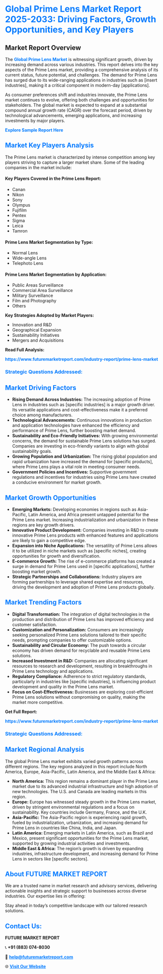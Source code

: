 <h1 style="color: #007BFF;">Global Prime Lens Market Report 2025-2033: Driving Factors, Growth Opportunities, and Key Players</h1>

<section id="overview">
<h2>Market Report Overview</h2>
<p>The <a href="https://www.futuremarketreport.com/industry-report/prime-lens-market" style="color: #007BFF; text-decoration: none;"><strong>Global Prime Lens Market</strong></a> is witnessing significant growth, driven by increasing demand across various industries. This report delves into the key aspects of the Prime Lens market, providing a comprehensive analysis of its current status, future potential, and challenges. The demand for Prime Lens has surged due to its wide-ranging applications in industries such as [insert industries], making it a critical component in modern-day [applications].</p>
<p>As consumer preferences shift and industries innovate, the Prime Lens market continues to evolve, offering both challenges and opportunities for stakeholders. The global market is expected to expand at a substantial compound annual growth rate (CAGR) over the forecast period, driven by technological advancements, emerging applications, and increasing investments by major players.</p>
</section>

<section id="overview">
<p><a href="https://www.futuremarketreport.com/request-sample/reportId=52439" style="color: #007BFF; text-decoration: none;"><strong>Explore Sample Report Here</strong></a></p>
</section>

<section id="key-players">
<h2 style="color: #007BFF;">Market Key Players Analysis</h2>
<p>The Prime Lens market is characterized by intense competition among key players striving to capture a larger market share. Some of the leading companies in the market include:</p>
<h4>Key Players Covered in the Prime Lens Report:</h4>
<ul><li>Canan</li><li>Nikon</li><li>Sony</li><li>Olympus</li><li>Fujifilm</li><li>Pentex</li><li>Sigma</li><li>Leica</li><li>Tamron</li></ul>
<h4>Prime Lens Market Segmentation by Type:</h4>
<ul><li>Normal Lens</li><li>Wide-angle Lens</li><li>Telephoto Lens</li></ul>

<h4>Prime Lens Market Segmentation by Application:</h4>
<ul><li>Public Areas Surveillance</li><li>Commercial Area Surveillance</li><li>Military Surveillance</li><li>Film and Photography</li><li>Others</li></ul>
<p><strong>Key Strategies Adopted by Market Players:</strong></p>
<ul>
<li>Innovation and R&D</li>
<li>Geographical Expansion</li>
<li>Sustainability Initiatives</li>
<li>Mergers and Acquisitions</li>
</ul>
</section>

<section>
<p><strong>Read Full Analysis: </strong></p><a href="https://www.futuremarketreport.com/industry-report/prime-lens-market" style="color: #007BFF; text-decoration: none;"><strong>https://www.futuremarketreport.com/industry-report/prime-lens-market</strong></a>
<h3 style="color: #007BFF;">Strategic Questions Addressed:</h3>
</section>

<section id="driving-factors">
<h2 style="color: #007BFF;">Market Driving Factors</h2>
<ul>
<li><strong>Rising Demand Across Industries:</strong> The increasing adoption of Prime Lens in industries such as [specific industries] is a major growth driver. Its versatile applications and cost-effectiveness make it a preferred choice among manufacturers.</li>
<li><strong>Technological Advancements:</strong> Continuous innovations in production and application technologies have enhanced the efficiency and performance of Prime Lens, further boosting market demand.</li>
<li><strong>Sustainability and Eco-Friendly Initiatives:</strong> With growing environmental concerns, the demand for sustainable Prime Lens solutions has surged. Companies are investing in eco-friendly variants to align with global sustainability goals.</li>
<li><strong>Growing Population and Urbanization:</strong> The rising global population and rapid urbanization have increased the demand for [specific products], where Prime Lens plays a vital role in meeting consumer needs.</li>
<li><strong>Government Policies and Incentives:</strong> Supportive government regulations and incentives for industries using Prime Lens have created a conducive environment for market growth.</li>
</ul>
</section>

<section id="growth-opportunities">
<h2 style="color: #007BFF;">Market Growth Opportunities</h2>
<ul>
<li><strong>Emerging Markets:</strong> Developing economies in regions such as Asia-Pacific, Latin America, and Africa present untapped potential for the Prime Lens market. Increasing industrialization and urbanization in these regions are key growth drivers.</li>
<li><strong>Innovative Product Development:</strong> Companies investing in R&D to create innovative Prime Lens products with enhanced features and applications are likely to gain a competitive edge.</li>
<li><strong>Expansion into Niche Applications:</strong> The versatility of Prime Lens allows it to be utilized in niche markets such as [specific niches], creating opportunities for growth and diversification.</li>
<li><strong>E-commerce Growth:</strong> The rise of e-commerce platforms has created a surge in demand for Prime Lens used in [specific applications], further boosting market growth.</li>
<li><strong>Strategic Partnerships and Collaborations:</strong> Industry players are forming partnerships to leverage shared expertise and resources, driving the development and adoption of Prime Lens products globally.</li>
</ul>
</section>

<section id="trending-factors">
<h2 style="color: #007BFF;">Market Trending Factors</h2>
<ul>
<li><strong>Digital Transformation:</strong> The integration of digital technologies in the production and distribution of Prime Lens has improved efficiency and customer satisfaction.</li>
<li><strong>Customization and Personalization:</strong> Consumers are increasingly seeking personalized Prime Lens solutions tailored to their specific needs, prompting companies to offer customizable options.</li>
<li><strong>Sustainability and Circular Economy:</strong> The push towards a circular economy has driven demand for recyclable and reusable Prime Lens solutions.</li>
<li><strong>Increased Investment in R&D:</strong> Companies are allocating significant resources to research and development, resulting in breakthroughs in Prime Lens technology and applications.</li>
<li><strong>Regulatory Compliance:</strong> Adherence to strict regulatory standards, particularly in industries like [specific industries], is influencing product development and quality in the Prime Lens market.</li>
<li><strong>Focus on Cost-Effectiveness:</strong> Businesses are exploring cost-efficient Prime Lens solutions without compromising on quality, making the market more competitive.</li>
</ul>
</section>

<section>
<p><strong>Get Full Report: </strong></p><a href="https://www.futuremarketreport.com/industry-report/prime-lens-market" style="color: #007BFF; text-decoration: none;"><strong>https://www.futuremarketreport.com/industry-report/prime-lens-market</strong></a>
<h3 style="color: #007BFF;">Strategic Questions Addressed:</h3>
</section>


<section id="regional-analysis">
<h2 style="color: #007BFF;">Market Regional Analysis</h2>
<p>The global Prime Lens market exhibits varied growth patterns across different regions. The key regions analyzed in this report include North America, Europe, Asia-Pacific, Latin America, and the Middle East & Africa:</p>
<ul>
<li><strong>North America:</strong> This region remains a dominant player in the Prime Lens market due to its advanced industrial infrastructure and high adoption of new technologies. The U.S. and Canada are leading markets in this region.</li>
<li><strong>Europe:</strong> Europe has witnessed steady growth in the Prime Lens market, driven by stringent environmental regulations and a focus on sustainability. Key countries include Germany, France, and the U.K.</li>
<li><strong>Asia-Pacific:</strong> The Asia-Pacific region is experiencing rapid growth, fueled by industrialization, urbanization, and increasing demand for Prime Lens in countries like China, India, and Japan.</li>
<li><strong>Latin America:</strong> Emerging markets in Latin America, such as Brazil and Mexico, present significant opportunities for the Prime Lens market, supported by growing industrial activities and investments.</li>
<li><strong>Middle East & Africa:</strong> The region’s growth is driven by expanding industries, infrastructure development, and increasing demand for Prime Lens in sectors like [specific sectors].</li>
</ul>
</section>

<footer>
<h2 style="color: #007BFF;">About FUTURE MARKET REPORT</h2>
<p>We are a trusted name in market research and advisory services, delivering actionable insights and strategic support to businesses across diverse industries. Our expertise lies in offering:</p>

<p>Stay ahead in today’s competitive landscape with our tailored research solutions.</p>

<h2 style="color: #007BFF;">Contact Us:</h2>
<p><strong>FUTURE MARKET REPORT</strong></p>
<p>📞 <strong>+91 (883) 074-8030</strong></p>
<p>📧 <strong><a href="mailto:help@futuremarketreport.com" style="color: #007BFF;">help@futuremarketreport.com</a></strong></p>
<p>🌐 <strong><a href="https://www.futuremarketreport.com/" style="color: #007BFF;">Visit Our Website</a></strong></p>
</footer>